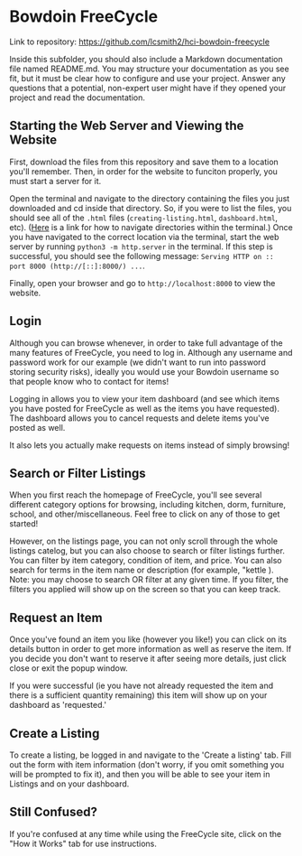 # Bowdoin FreeCycle
Link to repository: https://github.com/lcsmith2/hci-bowdoin-freecycle

Inside this subfolder, you should also include a Markdown documentation file named README.md.  You may structure your documentation as you see fit, but it must be clear how to configure and use your project.  Answer any questions that a potential, non-expert user might have if they opened your project and read the documentation.

## Starting the Web Server and Viewing the Website
First, download the files from this repository and save them to a location you'll remember.
Then, in order for the website to funciton properly, you must start a server for it.


Open the terminal and navigate to the directory containing the files you just downloaded and cd inside that directory. So, if you were to list the files, you should see all of the `.html` files (`creating-listing.html`, `dashboard.html`, etc). ([Here](https://terminalcheatsheet.com/guides/navigate-terminal) is a link for how to navigate directories within the terminal.) Once you have navigated to the correct location via the terminal, start the web server by running `python3 -m http.server` in the terminal. If this step is successful, you should see the following message: `Serving HTTP on :: port 8000 (http://[::]:8000/) ...`. 


Finally, open your browser and go to `http://localhost:8000` to view the website.

## Login
Although you can browse whenever, in order to take full advantage of the many features of FreeCycle, you need to log in. Although any username and password work for our example (we didn't want to run into password storing security risks), ideally you would use your Bowdoin username so that people know who to contact for items! 

Logging in allows you to view your item dashboard (and see which items you have posted for FreeCycle as well as the items you have requested). The dashboard allows you to cancel requests and delete items you've posted as well. 

It also lets you actually make requests on items instead of simply browsing!

## Search or Filter Listings
When you first reach the homepage of FreeCycle, you'll see several different category options for browsing, including kitchen, dorm, furniture, school, and other/miscellaneous. Feel free to click on any of those to get started!

However, on the listings page, you can not only scroll through the whole listings catelog, but you can also choose to search or filter listings further. You can filter by item category, condition of item, and price. You can also search for terms in the item name or description (for example, "kettle
). Note: you may choose to search OR filter at any given time. If you filter, the filters you applied will show up on the screen so that you can keep track. 

## Request an Item
Once you've found an item you like (however you like!) you can click on its details button in order to get more information as well as reserve the item. If you decide you don't want to reserve it after seeing more details, just click close or exit the popup window. 

If you were successful (ie you have not already requested the item and there is a sufficient quantity remaining) this item will show up on your dashboard as 'requested.'

## Create a Listing
To create a listing, be logged in and navigate to the 'Create a listing' tab. Fill out the form with item information (don't worry, if you omit something you will be prompted to fix it), and then you will be able to see your item in Listings and on your dashboard.


## Still Confused?
If you're confused at any time while using the FreeCycle site, click on the "How it Works" tab for use instructions.